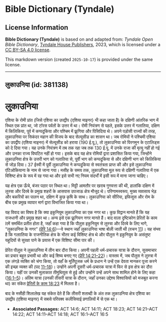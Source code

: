 # Bible Dictionary (Tyndale)

## License Information

**Bible Dictionary (Tyndale)** is based on and adapted from: _Tyndale Open Bible Dictionary_, [Tyndale House Publishers](https://tyndaleopenresources.com/), 2023, which is licensed under a [CC BY-SA 4.0 license](https://creativecommons.org/licenses/by-sa/4.0/legalcode.en).

This markdown version (created `2025-10-17`) is provided under the same license.



--------------------------------

## लुकाउनिया (id: 381138)

लुकाउनिया
=========

एशिया के रोमी प्रांत (जिसे एशिया का उपद्वीप {एशिया माइनर} भी कहा जाता है) के दक्षिणी आंतरिक भाग में स्थित एक प्रांत था, जो टॉरस पर्वतों के उत्तर में था। रोमी नियंत्रण से पहले, इसके उत्तर में गलातिया, दक्षिण में किलिकिया, पूर्व में कप्पदूकिया और पश्चिम में फ्रूगिया और पिसिदिया थे। अपने पड़ोसी राज्यों की तरह, लुकाउनिया पर सिकंदर महान की विजय के बाद सेल्यूसीड का शासन था। जब रोमियों ने पश्चिमी एशिया का उपद्वीप (एशिया माइनर) में सेल्यूसीड को हराया (190 ई.पू.), तो लुकाउनिया को पिरगमुन के एटालिड्स को दे दिया गया। यह उनके नियंत्रण में तब तक रहा जब तक 130 ई.पू. में उनके राजा की मृत्यु नहीं हो गई और उनका राज्य विघटित नहीं हो गया। इसके बाद यह क्षेत्र रोमियों द्वारा प्रशासित किया गया, जिन्होंने लुकाउनिया क्षेत्र के उत्तरी भाग को गलातिया से, पूर्वी भाग को कप्पदूकिया से और दक्षिणी भाग को किलिकिया से जोड़ दिया। 37 ईस्वी में पूर्वी लुकाउनिया ने कप्पदूकिया से स्वतंत्रता प्राप्त की और इसे लुकाउनिया एंटिओकियाना के नाम से जाना गया। मसीह के समय तक, लुकाउनिया मूल रूप से दक्षिणी गलातिया में एक विशिष्ट क्षेत्र के रूप में रह गया था और इसे सभी नए नियम संदर्भों में इसी रूप में माना जाना चाहिए।

यह क्षेत्र एक ऊँचे, बंजर पठार पर स्थित था। मिट्टी आमतौर पर खराब गुणवत्ता की थी, हालांकि दक्षिण में लुस्त्रा और दिरबे के प्रमुख शहरों के आसपास उपजाऊ क्षेत्र मौजूद थे। परिणामस्वरूप, मुख्य व्यवसाय भेड़ और बकरियों का पालन था, दक्षिण में कुछ कृषि के साथ। लुकाउनिया को सीरिया, इफिसुस और रोम के बीच एक प्रमुख व्यापार मार्ग द्वारा विभाजित किया गया था।

यह विवाद का विषय है कि क्या इकुनियुम लुकाउनिया का एक नगर था। कुछ विद्वान मानते हैं कि यह राजधानी और प्रमुख शहर था। अन्य इसे एक फ्रूगियन नगर मानते हैं। बाद वाला दृष्टिकोण प्रेरितों के काम Itमें समर्थित प्रतीत होता है, जहाँ कहा गया है कि पौलुस इकुनियुम से लुस्त्रा और दिरबे के लिए भागे, “लुकाउनिया के नगर” ([प्रेरि 14:6](https://ref.ly/Acts14:6))—वे स्थान जहाँ लुकाउनिया भाषा बोली जाती थी (वचन [11](https://ref.ly/Acts14:11))। यह संभव है कि गलाातिया के राजनीतिक क्षेत्र के भीतर कई विशिष्ट क्षेत्र थे और पौलुस ने इकुनियुम के असंतुष्ट यहूदियों से सुरक्षा पाने के प्रयास में एक विशिष्ट सीमा पार की।

प्रेरित पौलुस ने लुकाउनिया में तीन बार दौरा किया। अपनी पहली धर्म\-प्रचारक यात्रा के दौरान, सुसमाचार का प्रचार बहुत प्रभावी था और कई शिष्य बनाए गए ([प्रेरि 14:21–22](https://ref.ly/Acts14:21-Acts14:22))। वास्तव में, जब पौलुस ने लुस्त्रा में एक लंगड़े व्यक्ति को चंगा किया, तो वहाँ के मूर्तिपूजक धर्म के प्रधान ने उन्हें एक देवता मानकर पूजा करने की इच्छा व्यक्त की (पद [11–18](https://ref.ly/Acts14:11-Acts14:18))। उन्होंने अपनी दूसरी धर्म\-प्रचारक यात्रा में फिर से इस क्षेत्र का दौरा किया। यहीं पर उनकी मुलाकात तीमुथियुस से हुई और उन्होंने उन्हें अपने साथ शामिल होने के लिए कहा ([16:1–5](https://ref.ly/Acts16:1-Acts16:5))। अंतिम यात्रा (उनकी तीसरी यात्रा के दौरान, जहाँ उनका उद्देश्य विश्वासियों को मजबूत करना था) का संकेत [प्रेरितों के काम 18:23](https://ref.ly/Acts18:23) में मिलता है।

बाद के मसीही शिलालेख यह संकेत देते हैं कि तीसरी शताब्दी के अंत तक लुकाउनिया क्षेत्र एशिया का उपद्वीप (एशिया माइनर) में सबसे परिपक्व कलीसियाई प्रणालियों में से एक था।

* **Associated Passages:** ACT 14:6; ACT 14:11; ACT 18:23; ACT 14:21–ACT 14:22; ACT 14:11–ACT 14:18; ACT 16:1–ACT 16:5


